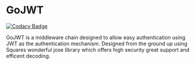 # GoJWT

[![Codacy Badge](https://api.codacy.com/project/badge/Grade/a78debb3006344fcb45dd741cd346725)](https://app.codacy.com/manual/johnfg10/gojwt?utm_source=github.com&utm_medium=referral&utm_content=johnfg2610/gojwt&utm_campaign=Badge_Grade_Dashboard)

 
GoJWT is a middleware chain designed to allow easy authentication using JWT as the authentication mechanism. Designed from the ground up using Squares wonderful jose library which offers high security great support and efficent decoding. 
